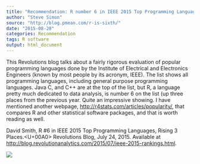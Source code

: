 ```yaml
---
title: "Recommendation: R number 6 in IEEE 2015 Top Programming Languages, Rising 3 Places"
author: "Steve Simon"
source: "http://blog.pmean.com/r-is-sixth/"
date: "2015-08-20"
categories: Recommendation
tags: R software
output: html_document
---
```


This Revolutions blog talks about a fairly rigorous evaluation of
popular programming languages done by the Institute of Electrical and
Electronics Engineers (known by most people by its acronym, IEEE). The
list shows all programming languages, including general purpose
programming languages. Java C, and C++ are at the top of the list, but
R, a language pretty much dedicated to data analysis, is number 6 on the
list (up three places from the previous year. Quite an impressive
showing. I have mentioned another webpage,
<http://r4stats.com/articles/popularity/>, that compares R and other
statistical software packages, and that is worth reading as
well.

<!---More--->

David Smith, R #6 in IEEE 2015 Top Programming Languages, Rising 3
Places.<U+00A0> Revolutions Blog, July 24, 2015. Available at
<http://blog.revolutionanalytics.com/2015/07/ieee-2015-rankings.html>.

![](http://www.pmean.com/images/images/15/r-is-sixth01.png)




